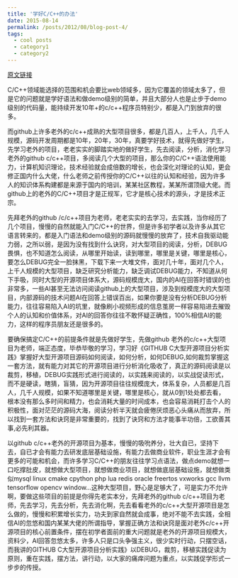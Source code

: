 ```yaml
---
title: '学好C/C++的办法'
date: 2015-08-14
permalink: /posts/2012/08/blog-post-4/
tags:
  - cool posts
  - category1
  - category2
---
```


[原文链接](https://mp.weixin.qq.com/s?__biz=Mzg5Njg0MDQzOQ==&mid=2247484812&idx=1&sn=8c273a122fcbf242b3bf7de8c3191ee1&chksm=c07ba214f70c2b0282b4017a477b5ff43b2e6525b3eb7e83f9adbf8b65deac60f36d7930fce4&token=2102248957&lang=zh_CN#rd)    

C/C++领域能选择的范围和机会要比web领域多，因为它覆盖的领域太多了，但是它的问题就是学好语法和做demo级别的简单，并且大部分人也是止步于demo级别的代码量，能持续开发10年+的c/c++程序员特别少，都是入门到放弃的很多。   

而github上许多老外的c/c++成熟的大型项目很多，都是几百人，上千人，几千人规模，源码开发周期都是10年，20年，30年，真要学好技术，就得先做好学生，先学习老外的项目，老老实实的脚踏实地的做好学生，先去阅读，分析，消化学习老外的github c/c++项目，多阅读几个大型的项目，那么你的C/C++语法使用能力，计算机知识理论，技术经验就会成倍数的增长，也会深化对理论的认知，更会修正国内什么大佬，什么老师之前传授你的C/C++以往的认知和经验，因为许多人的知识体系构建都是来源于国内的培训，某某社区教程，某某所谓顶级大佬。而github上的老外的C/C++项目才是正规军，它才是核心技术的源头，才是技术正宗。    

先拜老外的github /c/c++项目为老师，老老实实的去学习，去实践，当你经历了几个项目，慢慢的自然就能入门C/C++的世界，但是许多初学者以及许多从其它语言转来的，都是入门语法和demo级别的源码就慢慢的放弃了，技术自我驱动能力弱，之所以弱，是因为没有找到什么诀窍，对大型项目的阅读，分析，DEBUG畏惧，也不知道怎么阅读，从哪里开始读，读到哪里，哪里是关键，哪里是核心，要怎么DEBUG完全一脸抹黑，下载下来一大堆文件，面对几十年，面对几个人，上千人规模的大型项目，缺乏研究分析能力，缺乏调试DEBUG能力，不知道从何下手吸，同时大型的开源项目体系大，源码规模庞大，国内的AI在回答时错误的也非常多，一些AI甚至无法访问阅读github上的大型项目，涉及到规模庞大的大型项目，内部源码的技术问题AI在回答上错误百出，如果你要是没有分析DEBUG分析能力，往往容易陷入AI的坑里，就像刷小视频形成的信息茧房一样容易陷进去摧毁个人的认知和价值体系，对AI的回答你往往不敢怀疑正确性，100%相信AI的能力，这样的程序员朋友还是很多的。     

要确保搞定C/C++的前提条件就是先做好学生，先做github 老外的c/c++大型项目为老师，端正态度，毕恭毕敬的学习，学习好《GITHUB C大型开源项目分析实践》掌握好大型开源项目源码如何阅读，如何分析，如何DEBUG,如何裁剪掌握这一套方法，就有能力对其它的开源项目进行分析消化吸收了，真正的源码阅读是以 裁剪，移植，DEBUG实践形式进行阅读的，以实践来阅读的，以实战促读形式，而不是硬读，瞎猜，盲猜，因为开源项目往往规模庞大，体系复杂，人员都是几百人，几千人规模，如果不知道哪里是关键，哪里是核心，就从0到1处处都去看，根本没有那么多时间和精力，也会消耗大量的时间成本，也会容易消耗打击个人的积极性，面对茫茫的源码大海，阅读分析半天就会疲倦厌烦恶心头痛从而放弃，所以找到一套方法和诀窍是非常重要的，找到了诀窍和方法才能事半功倍，工欲善其事,必先利其器。    

以github c/c++老外的开源项目为基本，慢慢的吸吮养分，壮大自已，坚持下去，自已才会有能力去研发底层基础设施，有能力去做商业软件，职业生涯才会有更多的可能和机会，而许多学习C/C++的朋友往往学习点语法，做点demo就想一口吃撑肚皮，就想做大型项目，就想做商业项目，就想做底层基础设施，就想做类似mysql linux cmake cpython php lua redis oracle freertos vxworks gcc llvm tensorflow opencv window...这种大型项目，野心是足够大了，可是实力不允许啊，要做这些项目的前提是你得先老实本分，先拜老外的github c/c++项目为老师，先去学习，先去分析，先去消化啊，先去看看老外的c/c++大型开源项目是怎么做的，慢慢和积累增长实力，功夫到家自然就会成事，绝对不能不去实践，全相信AI的忽悠和国内某某大佬的所谓指导，掌握正确方法和诀窍是面对老外c/c++开源项目的核心前置条件，摆在初学者面前的重大问题就是老外的开源项目规模大，资料少，AI回答忽悠太多，许多人只是口头争强主义，很少实时行动，只摆空话，而我讲的GITHUB C大型开源项目分析实践》以DEBUG，裁剪，移植实践促读为原则，重在实践，摆方法，讲行动，以大家的痛痒问题为重点，以实践促学形式一步步的传授。   
